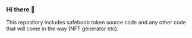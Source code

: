 ### Hi there 👋

This repository includes safeboob token source code and any other code that will come in the way (NFT generator etc).
